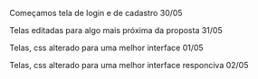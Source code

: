 ﻿Começamos tela de login e de cadastro 30/05

Telas editadas para algo mais próxima da proposta 31/05

Telas, css alterado para uma melhor interface 01/05

Telas, css alterado para uma melhor interface responciva 02/05
